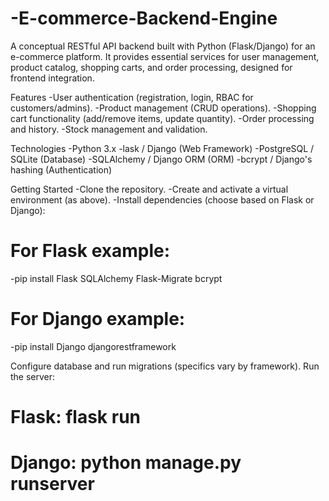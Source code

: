 # -E-commerce-Backend-Engine

A conceptual RESTful API backend built with Python (Flask/Django) for an e-commerce platform. It provides essential services for user management, product catalog, shopping carts, and order processing, designed for frontend integration.

 Features
-User authentication (registration, login, RBAC for customers/admins).
-Product management (CRUD operations).
-Shopping cart functionality (add/remove items, update quantity).
-Order processing and history.
-Stock management and validation.

 Technologies
-Python 3.x
-lask / Django (Web Framework)
-PostgreSQL / SQLite (Database)
-SQLAlchemy / Django ORM (ORM)
-bcrypt / Django's hashing (Authentication)

 Getting Started
-Clone the repository.
-Create and activate a virtual environment (as above).
-Install dependencies (choose based on Flask or Django):
# For Flask example:
-pip install Flask SQLAlchemy Flask-Migrate bcrypt
# For Django example:
-pip install Django djangorestframework

Configure database and run migrations (specifics vary by framework).
Run the server:
# Flask: flask run
# Django: python manage.py runserver



